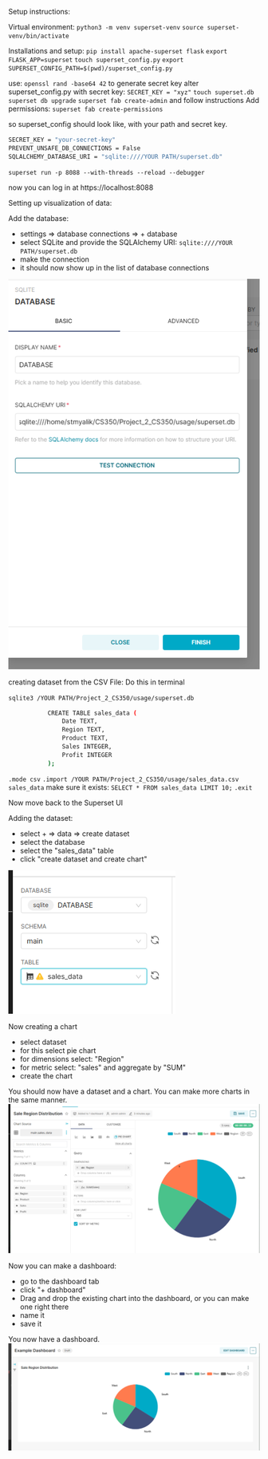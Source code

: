 Setup instructions: 

Virtual environment:
``python3 -m venv superset-venv``
``source superset-venv/bin/activate``

Installations and setup:
``pip install apache-superset flask``
``export FLASK_APP=superset``
``touch superset_config.py``
``export SUPERSET_CONFIG_PATH=$(pwd)/superset_config.py``

use: ``openssl rand -base64 42`` to generate secret key
alter superset_config.py with secret key: 
``SECRET_KEY = "xyz"``
``touch superset.db``
``superset db upgrade``
``superset fab create-admin`` and follow instructions
Add permissions: `superset fab create-permissions`


so superset_config should look like, with your path and secret key.
```BASH
SECRET_KEY = "your-secret-key"
PREVENT_UNSAFE_DB_CONNECTIONS = False
SQLALCHEMY_DATABASE_URI = "sqlite:////YOUR PATH/superset.db"
```


``superset run -p 8088 --with-threads --reload --debugger``

now you can log in at https://localhost:8088



Setting up visualization of data:

Add the database: 
- settings => database connections => + database
- select SQLite and provide the SQLAlchemy URI: ``sqlite:////YOUR PATH/superset.db``
- make the connection
- it should now show up in the list of database connections

![DB](images/database_connect.PNG)

creating dataset from the CSV File:
Do this in terminal

``sqlite3 /YOUR PATH/Project_2_CS350/usage/superset.db``
 ```BASH
            CREATE TABLE sales_data (
                Date TEXT,
                Region TEXT,
                Product TEXT,
                Sales INTEGER,
                Profit INTEGER
            );  
```
 ``.mode csv``
 ``.import /YOUR PATH/Project_2_CS350/usage/sales_data.csv sales_data``
make sure it exists: ``SELECT * FROM sales_data LIMIT 10;``
``.exit``

Now move back to the Superset UI

Adding the dataset:
- select + => data => create dataset
- select the database
- select the "sales_data" table
- click "create dataset and create chart"

![DATASET](images/dataset.PNG)

Now creating a chart
- select dataset
- for this select pie chart 
- for dimensions select: "Region"
- for metric select: "sales" and aggregate by "SUM"
- create the chart

You should now have a dataset and a chart. 
You can make more charts in the same manner.
![CHART](images/chart.PNG)

Now you can make a dashboard:
- go to the dashboard tab
- click "+ dashboard"
- Drag and drop the existing chart into the dashboard, or you can make one right there
- name it
- save it

You now have a dashboard.
![DASHBOARD](images/dashboard.PNG)


